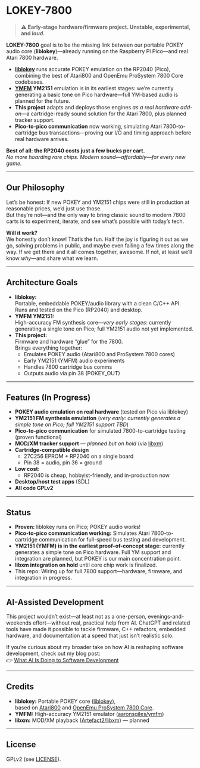 # LOKEY-7800

> ⚠️ **Early-stage hardware/firmware project. Unstable, experimental, and *loud*.**

**LOKEY-7800** goal is to be the missing link between our portable POKEY audio core (**liblokey**)—already running on the Raspberry Pi Pico—and real Atari 7800 hardware.

- **[liblokey](https://github.com/jbsohn/liblokey)** runs accurate POKEY emulation on the RP2040 (Pico), combining the best of Atari800 and OpenEmu ProSystem 7800 Core codebases.
- **[YMFM](https://github.com/aaronsgiles/ymfm) YM2151** emulation is in its earliest stages: we’re currently generating a basic tone on Pico hardware—full YM-based audio is planned for the future.
- **This project** adapts and deploys those engines *as a real hardware add-on*—a cartridge-ready sound solution for the Atari 7800, plus planned tracker support.
- **Pico-to-pico communication** now working, simulating Atari 7800-to-cartridge bus transactions—proving our I/O and timing approach before real hardware arrives.

**Best of all: the RP2040 costs just a few bucks per cart.**  
*No more hoarding rare chips. Modern sound—affordably—for every new game.*

---

## Our Philosophy

Let’s be honest: If new POKEY and YM2151 chips were still in production at reasonable prices, we’d just use those.  
But they’re not—and the only way to bring classic sound to modern 7800 carts is to experiment, iterate, and see what’s possible with today’s tech.

**Will it work?**  
We honestly don’t know! That’s the fun. Half the joy is figuring it out as we go, solving problems in public, and maybe even failing a few times along the way. If we get there and it all comes together, awesome. If not, at least we’ll know *why*—and share what we learn.

---

## Architecture Goals

- **liblokey:**  
  Portable, embeddable POKEY/audio library with a clean C/C++ API.  
  Runs and tested on the Pico (RP2040) and desktop.
- **YMFM YM2151:**  
  High-accuracy FM synthesis core—*very early stages*: currently generating a single tone on Pico; full YM2151 audio not yet implemented.
- **This project:**  
  Firmware and hardware “glue” for the 7800.  
  Brings everything together:
    - Emulates POKEY audio (Atari800 and ProSystem 7800 cores)
    - Early YM2151 (YMFM) audio experiments
    - Handles 7800 cartridge bus comms
    - Outputs audio via pin 38 (POKEY_OUT)

---

## Features (In Progress)

- **POKEY audio emulation on real hardware** (tested on Pico via liblokey)
- **YM2151 FM synthesis emulation** (*very early: currently generates a simple tone on Pico; full YM2151 support TBD*)
- **Pico-to-pico communication** for simulated 7800-to-cartridge testing (proven functional)
- **MOD/XM tracker support** — *planned but on hold* (via [libxm](https://github.com/Artefact2/libxm))
- **Cartridge-compatible design**
    - 27C256 EPROM + RP2040 on a single board
    - Pin 38 = audio, pin 36 = ground
- **Low cost:**
    - RP2040 is cheap, hobbyist-friendly, and in-production now
- **Desktop/host test apps** (SDL)
- **All code GPLv2**

---

## Status

- **Proven:** liblokey runs on Pico; POKEY audio works!
- **Pico-to-pico communication working:** Simulates Atari 7800-to-cartridge communication for full-speed bus testing and development.
- **YM2151 (YMFM) is in the earliest proof-of-concept stage:** currently generates a simple tone on Pico hardware. Full YM support and integration are planned, but POKEY is our main concentration point.
- **libxm integration on hold** until core chip work is finalized.
- This repo: Wiring up for full 7800 support—hardware, firmware, and integration in progress.

---

## AI-Assisted Development

This project wouldn’t exist—at least not as a one-person, evenings-and-weekends effort—without real, practical help from AI. ChatGPT and related tools have made it possible to tackle firmware, C++ refactors, embedded hardware, and documentation at a speed that just isn’t realistic solo.

If you’re curious about my broader take on how AI is reshaping software development, check out my blog post:  
👉 [What AI Is Doing to Software Development](https://johnsmusicandtech.com/posts/what-ai-is-doing-to-software-development/)

---

## Credits

- **liblokey:** Portable POKEY core ([liblokey](https://github.com/jbsohn/liblokey)),  
  based on [Atari800](https://github.com/atari800/atari800)
  and [OpenEmu ProSystem 7800 Core](https://github.com/OpenEmu/ProSystem-Core).
- **YMFM:** High-accuracy YM2151 emulator ([aaronsgiles/ymfm](https://github.com/aaronsgiles/ymfm))
- **libxm:** MOD/XM playback ([Artefact2/libxm](https://github.com/Artefact2/libxm)) — planned

---

## License

GPLv2 (see [LICENSE](LICENSE)).
